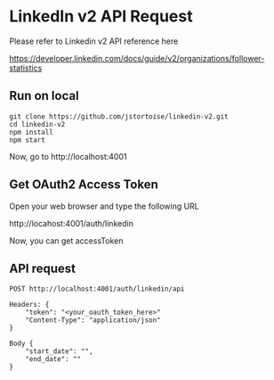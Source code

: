 # LinkedIn v2 API Request

Please refer to Linkedin v2 API reference here

https://developer.linkedin.com/docs/guide/v2/organizations/follower-statistics

## Run on local

```
git clone https://github.com/jstortoise/linkedin-v2.git
cd linkedin-v2
npm install
npm start
```

Now, go to http://localhost:4001

## Get OAuth2 Access Token

Open your web browser and type the following URL

http://locahost:4001/auth/linkedin

Now, you can get accessToken

## API request

```
POST http://localhost:4001/auth/linkedin/api

Headers: {
    "token": "<your_oauth_token_here>"
    "Content-Type": "application/json"
}

Body {
    "start_date": "",
    "end_date": ""
}
```
